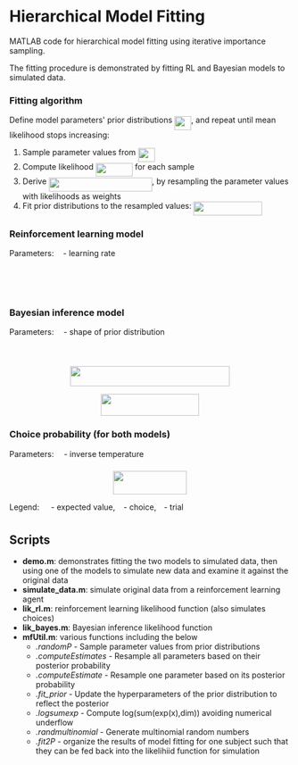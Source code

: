 # Hierarchical Model Fitting

MATLAB code for hierarchical model fitting using iterative importance sampling. 

The fitting procedure is demonstrated by fitting RL and Bayesian models to simulated data.

### Fitting algorithm

Define model parameters' prior distributions <img src="/tex/1f438323bcea53b1fbcfb5169074e970.svg?invert_in_darkmode&sanitize=true" align=middle width=30.091408049999988pt height=24.65753399999998pt/>, and repeat until mean likelihood stops increasing:
 1. Sample parameter values from  <img src="/tex/1f438323bcea53b1fbcfb5169074e970.svg?invert_in_darkmode&sanitize=true" align=middle width=30.091408049999988pt height=24.65753399999998pt/>
 2. Compute likelihood <img src="/tex/767c519b405b6ea9a6d8f1b90116f3fa.svg?invert_in_darkmode&sanitize=true" align=middle width=66.62120024999999pt height=24.65753399999998pt/> for each sample 
 3. Derive <img src="/tex/3ee519ebf0c8539a54b7ab021d6585ee.svg?invert_in_darkmode&sanitize=true" align=middle width=185.25143999999997pt height=24.65753399999998pt/>, by resampling the parameter values with likelihoods as weights
 4. Fit prior distributions to the resampled values: <img src="/tex/b7aca50d6ea3ea454af1363b908ebe56.svg?invert_in_darkmode&sanitize=true" align=middle width=122.28320939999999pt height=24.65753399999998pt/>

### Reinforcement learning model
Parameters: <img src="/tex/72f2c124690ade8ae09fa2ef022148c1.svg?invert_in_darkmode&sanitize=true" align=middle width=8.751954749999989pt height=14.15524440000002pt/> - learning rate
<p align="center"><img src="/tex/52eed1b1ba9faa87857f6c66e308ca4e.svg?invert_in_darkmode&sanitize=true" align=middle width=185.58313289999998pt height=16.438356pt/></p>
<p align="center"><img src="/tex/21a09949ad47d2c72cc1386ff92ba521.svg?invert_in_darkmode&sanitize=true" align=middle width=299.7532032pt height=16.438356pt/></p>

### Bayesian inference model
Parameters: <img src="/tex/8371297b6cf0fc66bdbb7baf58cdd5df.svg?invert_in_darkmode&sanitize=true" align=middle width=9.794543549999991pt height=22.831056599999986pt/> - shape of prior distribution
<p align="center"><img src="/tex/f7f51b4ce63818a96c9f350194cc82d4.svg?invert_in_darkmode&sanitize=true" align=middle width=187.5403992pt height=16.438356pt/></p>
<p align="center"><img src="/tex/ffdceb3a506cc07ca63587e2bff326d3.svg?invert_in_darkmode&sanitize=true" align=middle width=285.20368635pt height=36.164383199999996pt/></p> 
<p align="center"><img src="/tex/ea96c7618fc123c0f6a76a23fc85c4e0.svg?invert_in_darkmode&sanitize=true" align=middle width=176.1981342pt height=38.83491479999999pt/></p>

### Choice probability (for both models)
Parameters: <img src="/tex/9480545cb12c693db1b6559e43971278.svg?invert_in_darkmode&sanitize=true" align=middle width=10.16555099999999pt height=22.831056599999986pt/> - inverse temperature
<p align="center"><img src="/tex/818211182bbae6b85fd10d22b94b92dc.svg?invert_in_darkmode&sanitize=true" align=middle width=131.52708525pt height=42.21837675pt/></p>

Legend: <img src="/tex/bb17b0e6d694fc6d731ee88afe1bae60.svg?invert_in_darkmode&sanitize=true" align=middle width=12.99542474999999pt height=22.465723500000017pt/> - expected value, <img src="/tex/3b9edf07f403d97e9f5bbd73dc66aae4.svg?invert_in_darkmode&sanitize=true" align=middle width=7.11380504999999pt height=14.15524440000002pt/> - choice, <img src="/tex/99d32c17b0344b01c18cce1e210642dc.svg?invert_in_darkmode&sanitize=true" align=middle width=5.936097749999991pt height=20.221802699999984pt/> - trial
## Scripts
 - **demo.m**:   demonstrates fitting the two models to simulated data, then using one of the models to simulate new data and examine it against the original data
 - **simulate_data.m**:   simulate original data from a reinforcement learning agent
 - **lik_rl.m**:          reinforcement learning likelihood function (also simulates choices)
 - **lik_bayes.m**:       Bayesian inference likelihood function
 - **mfUtil.m**:          various functions including the below
    - *.randomP*           - Sample parameter values from prior distributions
    - *.computeEstimates*  - Resample all parameters based on their posterior probability
    - *.computeEstimate*   - Resample one parameter based on its posterior probability
    - *.fit_prior*         - Update the hyperparameters of the prior distribution to reflect the posterior
    - *.logsumexp*         - Compute log(sum(exp(x),dim)) avoiding numerical underflow
    - *.randmultinomial*   - Generate multinomial random numbers
    - *.fit2P*   		   - organize the results of model fitting for one subject such that they can be fed back into the likelihiid function for simulation 

